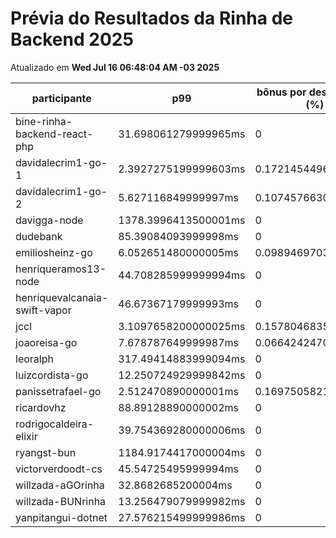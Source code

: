 # Prévia do Resultados da Rinha de Backend 2025
Atualizado em **Wed Jul 16 06:48:04 AM -03 2025**


| participante | p99 | bônus por desempenho (%) | multa ($) | lucro |
| -- | -- | -- | -- | -- |
|	bine-rinha-backend-react-php	|	31.698061279999965ms	|	0	|	106873.39774998295	|	198479.16724996833	|
|	davidalecrim1-go-1	|	2.3927275199999603ms	|	0.1721454496000008	|	88063.71875	|	206860.5304147622	|
|	davidalecrim1-go-2	|	5.627116849999997ms	|	0.10745766300000006	|	104337.093	|	225802.65893712477	|
|	davigga-node	|	1378.3996413500001ms	|	0	|	34584.359249999994	|	64228.09574999999	|
|	dudebank	|	85.39084093999998ms	|	0	|	108264.65649999998	|	201062.93349999998	|
|	emiliosheinz-go	|	6.052651480000005ms	|	0.0989469703999999	|	81804.27324999028	|	175048.75033243993	|
|	henriqueramos13-node	|	44.708285999999994ms	|	0	|	60470.81249999999	|	112302.9375	|
|	henriquevalcanaia-swift-vapor	|	46.67367179999993ms	|	0	|	34949.32524999809	|	64905.88974999645	|
|	jccl	|	3.1097658200000025ms	|	0.15780468359999997	|	25774.330749999997	|	59487.500275729995	|
|	joaoreisa-go	|	7.678787649999987ms	|	0.06642424700000026	|	0	|	332386.04730376054	|
|	leoralph	|	317.49414883999094ms	|	0	|	64073.820999999996	|	118994.239	|
|	luizcordista-go	|	12.250724929999842ms	|	0	|	0	|	306471.94	|
|	panissetrafael-go	|	2.512470890000001ms	|	0.16975058219999997	|	75755.73915	|	177430.88935201097	|
|	ricardovhz	|	88.89128890000002ms	|	0	|	0	|	300929.79	|
|	rodrigocaldeira-elixir	|	39.754369280000006ms	|	0	|	69358.51474999999	|	128808.67025000001	|
|	ryangst-bun	|	1184.9174417000004ms	|	0	|	0	|	0	|
|	victorverdoodt-cs	|	45.54725495999994ms	|	0	|	108927.37625	|	202293.69875	|
|	willzada-aGOrinha	|	32.8682685200004ms	|	0	|	15511.055	|	28806.245000000003	|
|	willzada-BUNrinha	|	13.256479079999982ms	|	0	|	989.7264999999999	|	1838.0635000000002	|
|	yanpitangui-dotnet	|	27.576215499999986ms	|	0	|	0	|	0	|
